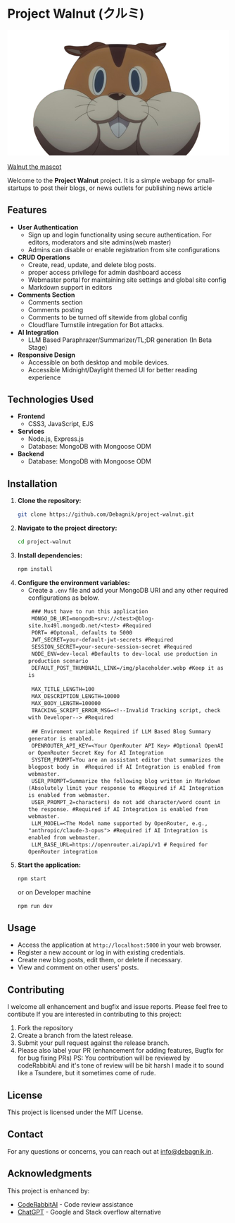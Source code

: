 # Project Walnut (クルミ)

![Walnut_Lycoris-Recoil](public/img/kurumi.png)

[Walnut the mascot](https://lycoris-recoil.fandom.com/wiki/Kurumi)

Welcome to the **Project Walnut** project. It is a simple webapp for small-startups to post their blogs, or news outlets for publishing news article 

## Features

- **User Authentication**
  - Sign up and login functionality using secure authentication. For editors, moderators and site admins(web master)
  - Admins can disable or enable registration from site configurations
- **CRUD Operations**
  - Create, read, update, and delete blog posts.
  - proper access privilege for admin dashboard access
  - Webmaster portal for maintaining site settings and global site config
  - Markdown support in editors
- **Comments Section**
  - Comments section
  - Comments posting
  - Comments to be turned off sitewide from global config
  - Cloudflare Turnstile intregation for Bot attacks.
- **AI Integration**
  - LLM Based Paraphrazer/Summarizer/TL;DR generation (In Beta Stage)
- **Responsive Design**
  - Accessible on both desktop and mobile devices.
  - Accessible Midnight/Daylight themed UI for better reading experience

## Technologies Used

- **Frontend**
  - CSS3, JavaScript, EJS
- **Services**
  - Node.js, Express.js
  - Database: MongoDB with Mongoose ODM
- **Backend**
  - Database: MongoDB with Mongoose ODM

## Installation

1. **Clone the repository:**
   ```bash
   git clone https://github.com/Debagnik/project-walnut.git
   ```
2. **Navigate to the project directory:**
   ```bash
   cd project-walnut
   ```
3. **Install dependencies:**
   ```bash
   npm install
   ```
4. **Configure the environment variables:**
   - Create a `.env` file and add your MongoDB URI and any other required configurations as below.
     ```text
      ### Must have to run this application
      MONGO_DB_URI=mongodb+srv://<test>@blog-site.hx49l.mongodb.net/<test> #Required
      PORT= #Optonal, defaults to 5000
      JWT_SECRET=your-default-jwt-secrets #Required
      SESSION_SECRET=your-secure-session-secret #Required
      NODE_ENV=dev-local #Defaults to dev-local use production in production scenario
      DEFAULT_POST_THUMBNAIL_LINK=/img/placeholder.webp #Keep it as is
      
      MAX_TITLE_LENGTH=100 
      MAX_DESCRIPTION_LENGTH=10000
      MAX_BODY_LENGTH=100000
      TRACKING_SCRIPT_ERROR_MSG=<!--Invalid Tracking script, check with Developer--> #Required

      ## Enviroment variable Required if LLM Based Blog Summary generator is enabled.
      OPENROUTER_API_KEY=<Your OpenRouter API Key> #Optional OpenAI or OpenRouter Secret Key for AI Integration
      SYSTEM_PROMPT=You are an assistant editor that summarizes the blogpost body in  #Required if AI Integration is enabled from webmaster.
      USER_PROMPT=Summarize the following blog written in Markdown (Absolutely limit your response to #Required if AI Integration is enabled from webmaster.
      USER_PROMPT_2=characters) do not add character/word count in the response. #Required if AI Integration is enabled from webmaster.
      LLM_MODEL=<The Model name supported by OpenRouter, e.g., "anthropic/claude-3-opus"> #Required if AI Integration is enabled from webmaster.
      LLM_BASE_URL=https://openrouter.ai/api/v1 # Required for OpenRouter integration
     ```
5. **Start the application:**
   ```bash
   npm start
   ```
   or on Developer machine
   ```bash
   npm run dev
   ```

## Usage

- Access the application at `http://localhost:5000` in your web browser.
- Register a new account or log in with existing credentials.
- Create new blog posts, edit them, or delete if necessary.
- View and comment on other users' posts.

## Contributing

I welcome all enhancement and bugfix and issue reports. Please feel free to contibute
If you are interested in contributing to this project:
1. Fork the repository
2. Create a branch from the latest release.
3. Submit your pull request against the release branch.
4. Please also label your PR (enhancement for adding features, Bugfix for for bug fixing PRs)
PS: You contribution will be reviewed by codeRabbitAi and it's tone of review will be bit harsh I made it to sound like a Tsundere, but it sometimes come of rude. 

## License

This project is licensed under the MIT License.

## Contact

For any questions or concerns, you can reach out at [info@debagnik.in](mailto:info@debagnik.in).

## Acknowledgments
This project is enhanced by:
- [CodeRabbitAI](https://coderabbit.ai) - Code review assistance
- [ChatGPT](https://chatgpt.com) - Google and Stack overflow alternative
